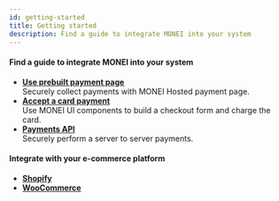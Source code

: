 ```yaml
---
id: getting-started
title: Getting started
description: Find a guide to integrate MONEI into your system
---
```


#### Find a guide to integrate MONEI into your system

- **[Use prebuilt payment page](use-prebuilt-payment-page.mdx)**  
  Securely collect payments with MONEI Hosted payment page.
- **[Accept a card payment](accept-card-payment.mdx)**  
  Use MONEI UI components to build a checkout form and charge the card.
- **[Payments API](/api/)**  
  Securely perform a server to server payments.

#### Integrate with your e-commerce platform

- **[Shopify](shopify-integration.mdx)**
- **[WooCommerce](woocommerce-integration.mdx)**

